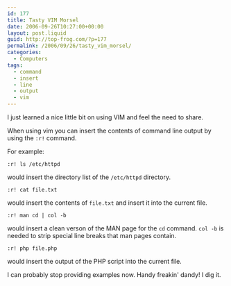 ```yaml
---
id: 177
title: Tasty VIM Morsel
date: 2006-09-26T10:27:00+00:00
layout: post.liquid
guid: http://top-frog.com/?p=177
permalink: /2006/09/26/tasty_vim_morsel/
categories:
  - Computers
tags:
  - command
  - insert
  - line
  - output
  - vim
---
```

I just learned a nice little bit on using VIM and feel the need to share.

When using vim you can insert the contents of command line output by using the `:r!` command.

For example:

``` viml
:r! ls /etc/httpd
```

would insert the directory list of the `/etc/httpd` directory.

``` viml
:r! cat file.txt
```

would insert the contents of `file.txt` and insert it into the current file.

``` viml
:r! man cd | col -b
```

would insert a clean verson of the MAN page for the `cd` command. `col -b` is needed to strip special line breaks that man pages contain.

``` viml
:r! php file.php
```

would insert the output of the PHP script into the current file.

I can probably stop providing examples now. Handy freakin' dandy! I dig it.
